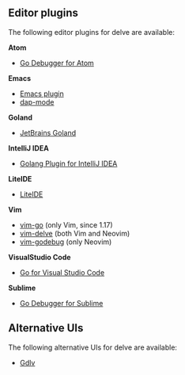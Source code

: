 ## Editor plugins

The following editor plugins for delve are available:

**Atom**
* [Go Debugger for Atom](https://github.com/lloiser/go-debug)

**Emacs**
* [Emacs plugin](https://github.com/benma/go-dlv.el/)
* [dap-mode](https://github.com/emacs-lsp/dap-mode#go-1)

**Goland**
* [JetBrains Goland](https://www.jetbrains.com/go)

**IntelliJ IDEA**
* [Golang Plugin for IntelliJ IDEA](https://github.com/go-lang-plugin-org/go-lang-idea-plugin)

**LiteIDE**
* [LiteIDE](https://github.com/visualfc/liteide)

**Vim**
* [vim-go](https://github.com/fatih/vim-go) (only Vim, since 1.17)
* [vim-delve](https://github.com/sebdah/vim-delve) (both Vim and Neovim)
* [vim-godebug](https://github.com/jodosha/vim-godebug) (only Neovim)

**VisualStudio Code**
* [Go for Visual Studio Code](https://github.com/Microsoft/vscode-go)

**Sublime**
* [Go Debugger for Sublime](https://github.com/dishmaev/GoDebug)

## Alternative UIs

The following alternative UIs for delve are available:

* [Gdlv](https://github.com/aarzilli/gdlv)

